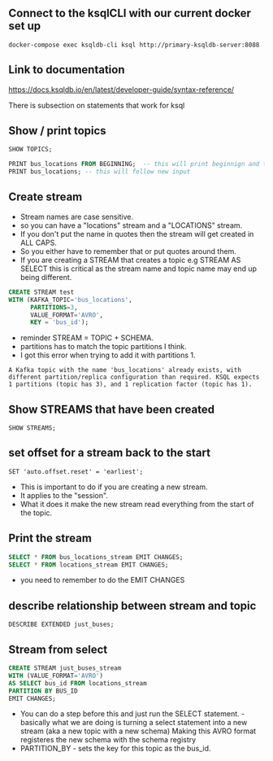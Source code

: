 ## Connect to the ksqlCLI with our current docker set up

```
docker-compose exec ksqldb-cli ksql http://primary-ksqldb-server:8088
```

## Link to documentation

https://docs.ksqldb.io/en/latest/developer-guide/syntax-reference/

There is subsection on statements that work for ksql

## Show / print topics

```sql
SHOW TOPICS;
```

```sql
PRINT bus_locations FROM BEGINNING;  -- this will print beginnign and then follow
PRINT bus_locations; -- this will follow new input
```

## Create stream

- Stream names are case sensitive.
- so you can have a "locations" stream and a "LOCATIONS" stream.
- If you don't put the name in quotes then the stream will get created in ALL CAPS.
- So you either have to remember that or put quotes around them.
- If you are creating a STREAM that creates a topic e.g STREAM AS SELECT this is critical as the stream name and topic name may end up being different.

```sql
CREATE STREAM test
WITH (KAFKA_TOPIC='bus_locations',
      PARTITIONS=3,
      VALUE_FORMAT='AVRO',
      KEY = 'bus_id');
```

- reminder STREAM = TOPIC + SCHEMA.
- partitions has to match the topic partitions I think.
- I got this error when trying to add it with partitions 1.

```
A Kafka topic with the name 'bus_locations' already exists, with different partition/replica configuration than required. KSQL expects 1 partitions (topic has 3), and 1 replication factor (topic has 1).
```

## Show STREAMS that have been created

```sqls
SHOW STREAMS;
```

## set offset for a stream back to the start

```
SET 'auto.offset.reset' = 'earliest';
```

- This is important to do if you are creating a new stream.
- It applies to the "session".
- What it does it make the new stream read everything from the start of the topic.

## Print the stream

```sql
SELECT * FROM bus_locations_stream EMIT CHANGES;
SELECT * FROM locations_stream EMIT CHANGES;

```

- you need to remember to do the EMIT CHANGES

## describe relationship between stream and topic

```
DESCRIBE EXTENDED just_buses;
```

## Stream from select

```sql
CREATE STREAM just_buses_stream
WITH (VALUE_FORMAT='AVRO')
AS SELECT bus_id FROM locations_stream
PARTITION BY BUS_ID
EMIT CHANGES;
```

- You can do a step before this and just run the SELECT statement. - basically what we are doing is turning a select statement into a new stream (aka a new topic with a new schema)
  Making this AVRO format registeres the new schema with the schema registry
- PARTITION_BY - sets the key for this topic as the bus_id.
